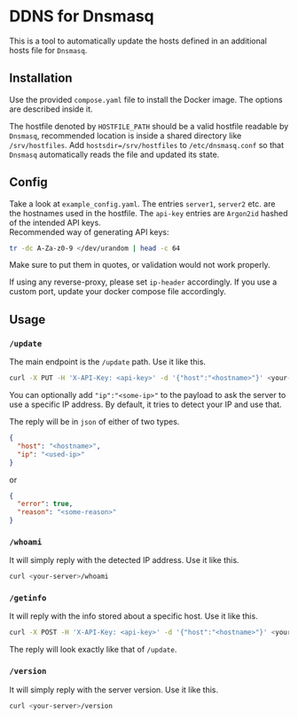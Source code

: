 # DDNS for Dnsmasq
This is a tool to automatically update the hosts defined in an additional hosts file for `Dnsmasq`.

## Installation
Use the provided `compose.yaml` file to install the Docker image. The options are described inside it.

The hostfile denoted by `HOSTFILE_PATH` should be a valid hostfile readable by `Dnsmasq`, recommended
location is inside a shared directory like `/srv/hostfiles`. Add `hostsdir=/srv/hostfiles` to
`/etc/dnsmasq.conf` so that `Dnsmasq` automatically reads the file and updated its state.

## Config
Take a look at `example_config.yaml`. The entries `server1`, `server2` etc. are the hostnames used in the
hostfile. The `api-key` entries are `Argon2id` hashed of the intended API keys.  
Recommended way of generating API keys:
```bash
tr -dc A-Za-z0-9 </dev/urandom | head -c 64 
```
Make sure to put them in quotes, or validation would not work properly.

If using any reverse-proxy, please set `ip-header` accordingly. If you use a custom port, update your
docker compose file accordingly.

## Usage
### `/update`
The main endpoint is the `/update` path. Use it like this.
```bash
curl -X PUT -H 'X-API-Key: <api-key>' -d '{"host":"<hostname>"}' <your-server>/update
```
You can optionally add `"ip":"<some-ip>"` to the payload to ask the server to use a specific IP address.
By default, it tries to detect your IP and use that.

The reply will be in `json` of either of two types.
```json
{
  "host": "<hostname>",
  "ip": "<used-ip>"
}
```
or
```json
{
  "error": true,
  "reason": "<some-reason>"
}
```

### `/whoami`
It will simply reply with the detected IP address. Use it like this.
```bash
curl <your-server>/whoami
```

### `/getinfo`
It will reply with the info stored about a specific host. Use it like this.
```bash
curl -X POST -H 'X-API-Key: <api-key>' -d '{"host":"<hostname>"}' <your-server>/getinfo
```
The reply will look exactly like that of `/update`.

### `/version`
It will simply reply with the server version. Use it like this.
```bash
curl <your-server>/version
```
